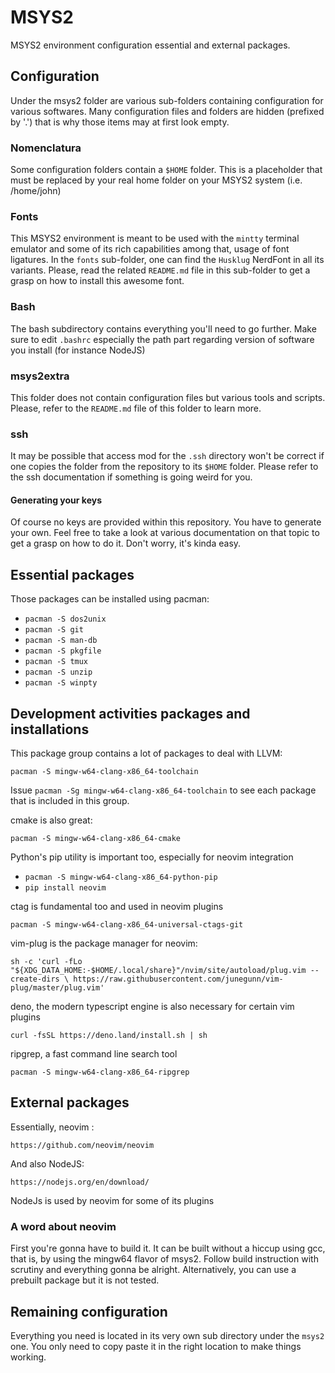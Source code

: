# MSYS2

MSYS2 environment configuration essential and external packages.

## Configuration

Under the msys2 folder are various sub-folders containing configuration for various softwares.
Many configuration files and folders are hidden (prefixed by '.') that is why those
items may at first look empty.

### Nomenclatura

Some configuration folders contain a `$HOME` folder. This is a placeholder that must be replaced
by your real home folder on your MSYS2 system (i.e. /home/john)

### Fonts

This MSYS2 environment is meant to be used with the `mintty` terminal emulator and some of its
rich capabilities among that, usage of font ligatures.
In the `fonts` sub-folder, one can find the `Husklug` NerdFont in all its variants. Please,
read the related `README.md` file in this sub-folder to get a grasp on how to install this
awesome font.

### Bash

The bash subdirectory contains everything you'll need to go further. Make sure
to edit `.bashrc` especially the path part regarding version of software you
install (for instance NodeJS)

### msys2extra

This folder does not contain configuration files but various tools and scripts.
Please, refer to the `README.md` file of this folder to learn more.

### ssh

It may be possible that access mod for the `.ssh` directory won't be correct
if one copies the folder from the repository to its `$HOME` folder. Please
refer to the ssh documentation if something is going weird for you.

#### Generating your keys

Of course no keys are provided within this repository. You have to generate
your own. Feel free to take a look at various documentation on that topic to
get a grasp on how to do it. Don't worry, it's kinda easy.

## Essential packages

Those packages can be installed using pacman:

- `pacman -S dos2unix`
- `pacman -S git`
- `pacman -S man-db`
- `pacman -S pkgfile`
- `pacman -S tmux`
- `pacman -S unzip`
- `pacman -S winpty`

## Development activities packages and installations

This package group contains a lot of packages to deal with
LLVM:

`pacman -S mingw-w64-clang-x86_64-toolchain`

Issue `pacman -Sg mingw-w64-clang-x86_64-toolchain` to see each
package that is included in this group.

cmake is also great:

`pacman -S mingw-w64-clang-x86_64-cmake`

Python's pip utility is important too, especially for neovim integration

- `pacman -S mingw-w64-clang-x86_64-python-pip`
- `pip install neovim`

ctag is fundamental too and used in neovim plugins

`pacman -S mingw-w64-clang-x86_64-universal-ctags-git`

vim-plug is the package manager for neovim:

`sh -c 'curl -fLo "${XDG_DATA_HOME:-$HOME/.local/share}"/nvim/site/autoload/plug.vim --create-dirs \
       https://raw.githubusercontent.com/junegunn/vim-plug/master/plug.vim'`

deno, the modern typescript engine is also necessary for certain vim plugins

`curl -fsSL https://deno.land/install.sh | sh`

ripgrep, a fast command line search tool

`pacman -S mingw-w64-clang-x86_64-ripgrep`

## External packages

Essentially, neovim :

`https://github.com/neovim/neovim`

And also NodeJS:

`https://nodejs.org/en/download/`

NodeJs is used by neovim for some of its plugins

### A word about neovim

First you're gonna have to build it.
It can be built without a hiccup using gcc, that is, by using the mingw64
flavor of msys2. Follow build instruction with scrutiny and everything gonna be
alright.
Alternatively, you can use a prebuilt package but it is not tested.

## Remaining configuration

Everything you need is located in its very own sub directory under the `msys2`
one. You only need to copy paste it in the right location to make things
working.
